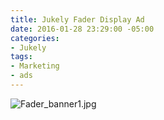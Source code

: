 ```yaml
---
title: Jukely Fader Display Ad
date: 2016-01-28 23:29:00 -05:00
categories:
- Jukely
tags:
- Marketing
- ads
---
```


![Fader_banner1.jpg](/uploads/Fader_banner1.jpg)